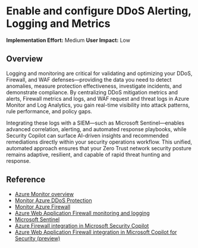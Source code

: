 #  Enable and configure DDoS Alerting, Logging and Metrics

**Implementation Effort:** Medium
**User Impact:** Low

## Overview

Logging and monitoring are critical for validating and optimizing your DDoS, Firewall, and WAF defenses—providing the data you need to detect anomalies, measure protection effectiveness, investigate incidents, and demonstrate compliance. By centralizing DDoS mitigation metrics and alerts, Firewall metrics and logs, and WAF request and threat logs in Azure Monitor and Log Analytics, you gain real-time visibility into attack patterns, rule performance, and policy gaps. 

Integrating these logs with a SIEM—such as Microsoft Sentinel—enables advanced correlation, alerting, and automated response playbooks, while Security Copilot can surface AI-driven insights and recommended remediations directly within your security operations workflow. This unified, automated approach ensures that your Zero Trust network security posture remains adaptive, resilient, and capable of rapid threat hunting and response.

## Reference

* [Azure Monitor overview](https://learn.microsoft.com/en-us/azure/azure-monitor/fundamentals/overview)
* [Monitor Azure DDoS Protection](https://learn.microsoft.com/en-us/azure/ddos-protection/monitor-ddos-protection)
* [Monitor Azure Firewall](https://learn.microsoft.com/en-us/azure/firewall/monitor-firewall)
* [Azure Web Application Firewall monitoring and logging](https://learn.microsoft.com/en-us/azure/web-application-firewall/afds/waf-front-door-monitor?pivots=front-door-standard-premium)
* [Microsoft Sentinel](https://learn.microsoft.com/en-us/azure/sentinel/overview?tabs=defender-portal)
* [Azure Firewall integration in Microsoft Security Copilot](https://learn.microsoft.com/en-us/azure/firewall/firewall-copilot)
* [Azure Web Application Firewall integration in Microsoft Copilot for Security (preview)](https://learn.microsoft.com/en-us/azure/web-application-firewall/waf-copilot)

